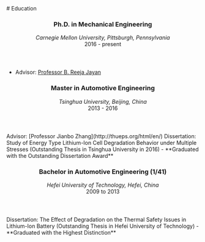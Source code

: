 <section class="thirteen columns" markdown="1">
# Education
<article markdown="1">
<header>
<h1>Ph.D. in Mechanical Engineering</h1>
<span><address>Carnegie Mellon University, Pittsburgh, Pennsylvania </address><time>2016 - present</time></span>
</header>

- Advisor: [Professor B. Reeja Jayan](http://jayanlab.com/) 
</article>

<article markdown="1">
<header>
<h1>Master in Automotive Engineering</h1>
<span><address>Tsinghua University, Beijing, China</address><time>2013 - 2016 </time></span>
</header>
Advisor: [Professor Jianbo Zhang](http://thueps.org/html/en/)  
Dissertation: Study of Energy Type Lithium-Ion Cell Degradation Behavior under Multiple Stresses (Outstanding Thesis in Tsinghua University in 2016)  
- **Graduated with the Outstanding Dissertation Award**
</article>

<article markdown="1">
<header>
<h1>Bachelor in Automotive Engineering (1/41)</h1>
<span><address>Hefei University of Technology, Hefei, China</address><time>2009 to 2013 </time></span>
</header>
Dissertation: The Effect of Degradation on the Thermal Safety Issues in Lithium-Ion Battery (Outstanding Thesis in Hefei University of Technology)  
- **Graduated with the Highest Distinction**  
 
</article>


</section>